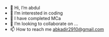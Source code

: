 - 👋 Hi, I’m abdul
- 👀 I’m interested in coding
- 🌱 I have completed MCa
- 💞️ I’m looking to collaborate on ...
- 📫 How to reach me abkadir2910@gmail.com

<!---
jailw/jailw is a ✨ special ✨ repository because its `README.md` (this file) appears on your GitHub profile.
You can click the Preview link to take a look at your changes.
--->
